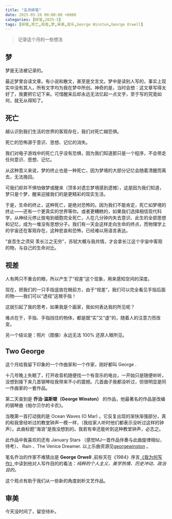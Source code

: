 ```yaml
---
title: "五月碎笔"
date: 2025-05-26 00:00:00 +0800
categories: [碎笔,2025-5]
tags: [碎笔,死亡,视差,梦,审美,音乐,George Winston,George Orwell]
---
```




>记录这个月的一些想法

## 梦

梦是无法被记录的。

最近梦里会读文章。有小说和散文，甚至是文言文。梦中是读别人写的，事实上现实中没有其人，所有文字均为我在梦中所创。神奇的是，当时会想：这文章写得太好了，我要把它记下来。可惜醒来后却永远无法忆起一点文字，至于写的究竟如何，就无从得知了。

## 死亡

越认识到我们生活的世界的客观存在，我们对死亡越恐惧。

死亡的恐怖源于意识、思想、记忆的消失。

我们对电子游戏中的死亡几乎没有恐惧，因为我们知道那只是一个程序，不会带走任何意识、思想、记忆。

从这种意义来说，梦的终止也是一种死亡，因为梦境的大部分记忆会随着清醒而离去，无法挽回。

可我们却并不惧怕做梦或醒来（顶多对遗忘梦境感到遗憾），这是因为我们知道，梦只是个梦，醒来迎接我们的是更精彩的现实生活。

于是，生命的终止，这种死亡，是绝对恐怖的。因为我们不能肯定，死亡如梦境的终止——还有一个更真实的世界等你。或者更糟糕的，如果我们选择相信现代科学，从神经元停止放电到细胞完全死亡，人在几分钟内失去意识、此生的全部思想和记忆，成为一堆没有思想分子。我们有一天会这样走向生命的终点，而物理学上的宇宙还在客观存在，这种悲哀和恐怖，已经难以用语言表达。

“哀吾生之须臾 羡长江之无穷”，苏轼大概与我共情，才会拿长江这个宇宙中客观的物，与自己的生命对比。

## 视差

人有两只不重合的眼，所以产生了“视差”这个现象，用来感知空间的深度。

现在，把我们的一只手指竖放在眼前方，由于“视差”，我们可以完全看见手指后面的物——我们可以“透视”这根手指！

这就引起了我的思考，如果我是个画家，我如何表达我的所见呢？

难点在于，手指、手指挡住的物体，都是既“实”又“虚”的，随着人的注意力而改变。

另一个结论是：照片（图像）永远无法 100% 还原人眼所见。

## Two George

这个月给我留下印象的一个作曲家和一个作家，刚好都叫 George .

十几号晚上失眠了，打开收音机随便找一个有音乐的电台，一开始只是随便听听，没想到接下来几首钢琴给我带来不小的震撼。几首曲子我都没听过，但很明显是同一作曲家的一套作品。

第二天查到是 **乔治·温斯顿（George Winston）** 的作品，他最著名的作品是改编的钢琴曲《帕尔贝尔的卡农》。

当晚第一首打动我的是 Ocean Waves (O Mar) 。它反复出现的渐快渐强部分，真的和我曾经听过的教堂钟声一模一样，（我给家人听时他们都表示没听过这样的钟声）。此曲标题“海浪”是我没想到的。我若有幸还能听到这种教堂钟声，必志之。

此作品中我喜欢的还有 January Stars （感觉MJ一首作品伴奏与此曲旋律相似，待考）、 Rain 、The Venice Dreamer. 以上乐曲资源见<a href="https://www.georgewinston.com/recordings/winter-into-spring-1982-17/" target="_blank">georgewinston</a> 。

笔名乔治的作家不难猜出是 **George Orwell** ,前些天在《1984》序言<a href="https://weread.qq.com/web/reader/8fb32980813ab8231g01586bkecc32f3013eccbc87e4b62e" target="_blank">《我为何写作》</a>中读到他对人写作目的的看法：*纯粹的个人主义、美学热情、历史冲动、政治目的。*

这个观点有助于我们从一些新的角度剖析文艺作品。

## 审美

今天没时间了，留空待补。
